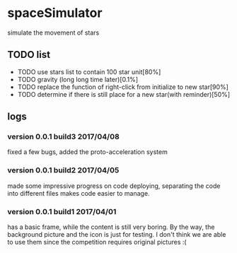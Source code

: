 # spaceSimulator
simulate the movement of stars
## TODO list
 * TODO use stars list to contain 100 star unit[80%]
 * TODO gravity (long long time later)[0.1%]
 * TODO replace the function of right-click from initialize to new star[90%]
 * TODO determine if there is still place for a new star(with reminder)[50%]
## logs
### version 0.0.1 build3 2017/04/08
fixed a few bugs, added the proto-acceleration system
### version 0.0.1 build2 2017/04/05
made some impressive progress on code deploying, separating the code into different files makes code easier to manage. 
### version 0.0.1 build1 2017/04/01
has a basic frame, while the content is still very boring. By the way, the background picture and the icon is just for testing.<pr>
I don't think we are able to use them since the competition requires original pictures :(
